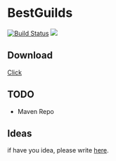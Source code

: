 # BestGuilds
[![Build Status](https://travis-ci.org/BestGuilds/BestGuilds.svg?branch=master)](s://travis-ci.org/BestGuilds/BestGuilds) [![][license img]][license]

## Download
[Click](https://github.com/BestGuilds/BestGuilds/releases)

## TODO
- Maven Repo

## Ideas
if have you idea, please write [here](https://github.com/BestGuilds/BestGuilds/issues).

[license]:LICENSE
[license img]:https://img.shields.io/badge/license-GNU%203-blue.svg